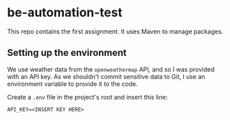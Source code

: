 # be-automation-test

This repo contains the first assignment. It uses Maven to manage packages.

## Setting up the environment

We use weather data from the `openweathermap` API, and so I was provided with an API key.
As we shouldn't commit sensitive data to Git, I use an environment variable to provide it to the code.

Create a `.env` file in the project's root and insert this line:

```
API_KEY=<INSERT KEY HERE>
```

